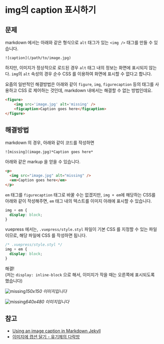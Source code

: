 # img의 caption 표시하기 

## 문제

markdown 에서는 아래와 같은 형식으로 `alt` 태그가 있는 	`<img />` 태그를 만들 수 있습니다.

```
![caption](/path/to/image.jpg)
```

하지만, 이미지가 정상적으로 로드된 경우 `alt` 태그 내의 정보는 화면에 표시되지 않는다. `img`의 `alt` 속성의 경우 순수 CSS 를 이용하여 화면에 표시할 수 없다고 합니다.

요즘의 일반적인 해결방법은 아래와 같이 
`figure`, `img`, `figurecaption` 등의 태그를 사용하고 CSS 로 제어하는 것인데, markdown 내에서는 해결할 수 없는 방법인데요.

``` html
<figure>
    <img src='image.jpg' alt='missing' />
    <figcaption>Caption goes here</figcaption>
</figure>
```

## 해결방법

markdown 의 경우, 아래와 같이 코드를 작성하면

```
![missing](image.jpg)*Caption goes here*
```

아래와 같은 markup 을 얻을 수 있습니다.

``` html
<p>
  <img src="image.jpg" alt="missing" />
  <em>Caption goes here</em>
</p>
```

`em` 태그를 `figurecaption` 태그로 바꿀 수는 없겠지만,
`img + em`에 해당하는 CSS를 아래와 같이 작성해주면, `em` 태그 내의 텍스트를 이미지 아래에 표시할 수 있습니다.

``` css
img + em {
  display: block;
}
```

vuepress 에서는, `.vuepress/style.styl` 파일이 기본 CSS 를 지정할 수 있는 파일이므로, 해당 파일에 CSS 를 작성하면 됩니다.

``` css
/* .vuepress/style.styl */
img + em {
  display: block;
}
```

해결!<br />
(저는 `display: inline-block` 으로 해서, 이미지가 작을 때는 오른쪽에 표시되도록 했습니다)

![missing](https://via.placeholder.com/150x150)*150x150 이미지입니다*


![missing](https://via.placeholder.com/640x480)*640x480 이미지입니다*

## 참고

- [Using an image caption in Markdown Jekyll](https://stackoverflow.com/questions/19331362/using-an-image-caption-in-markdown-jekyll)
- [이미지에 캡션 달기 - 유기체의 다락방](https://62che.com/blog/vuepress/%EC%9D%B4%EB%AF%B8%EC%A7%80%EC%97%90-%EC%BA%A1%EC%85%98-%EB%8B%AC%EA%B8%B0.html)